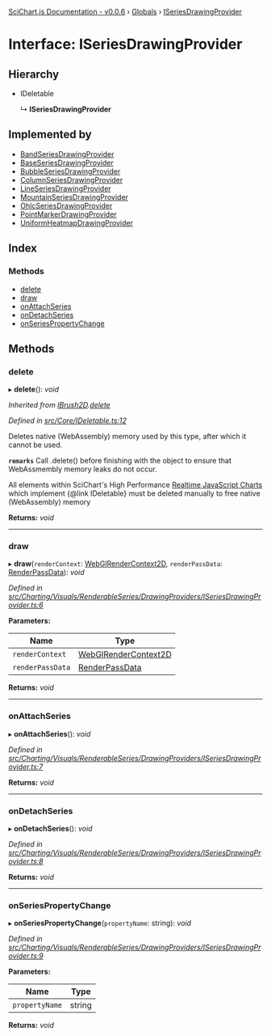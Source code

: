 [SciChart.js Documentation - v0.0.6](../README.md) › [Globals](../globals.md) › [ISeriesDrawingProvider](iseriesdrawingprovider.md)

# Interface: ISeriesDrawingProvider

## Hierarchy

* IDeletable

  ↳ **ISeriesDrawingProvider**

## Implemented by

* [BandSeriesDrawingProvider](../classes/bandseriesdrawingprovider.md)
* [BaseSeriesDrawingProvider](../classes/baseseriesdrawingprovider.md)
* [BubbleSeriesDrawingProvider](../classes/bubbleseriesdrawingprovider.md)
* [ColumnSeriesDrawingProvider](../classes/columnseriesdrawingprovider.md)
* [LineSeriesDrawingProvider](../classes/lineseriesdrawingprovider.md)
* [MountainSeriesDrawingProvider](../classes/mountainseriesdrawingprovider.md)
* [OhlcSeriesDrawingProvider](../classes/ohlcseriesdrawingprovider.md)
* [PointMarkerDrawingProvider](../classes/pointmarkerdrawingprovider.md)
* [UniformHeatmapDrawingProvider](../classes/uniformheatmapdrawingprovider.md)

## Index

### Methods

* [delete](iseriesdrawingprovider.md#delete)
* [draw](iseriesdrawingprovider.md#draw)
* [onAttachSeries](iseriesdrawingprovider.md#onattachseries)
* [onDetachSeries](iseriesdrawingprovider.md#ondetachseries)
* [onSeriesPropertyChange](iseriesdrawingprovider.md#onseriespropertychange)

## Methods

###  delete

▸ **delete**(): *void*

*Inherited from [IBrush2D](ibrush2d.md).[delete](ibrush2d.md#delete)*

*Defined in [src/Core/IDeletable.ts:12](https://github.com/ABTSoftware/SciChart.Dev/blob/272ab7fc7f/Web/src/SciChart/src/Core/IDeletable.ts#L12)*

Deletes native (WebAssembly) memory used by this type, after which it cannot be used.

**`remarks`** 
Call .delete() before finishing with the object to ensure that WebAssmembly memory leaks do
not occur.

All elements within SciChart's High Performance
[Realtime JavaScript Charts](https://www.scichart.com/javascript-chart-features) which implement
{@link IDeletable} must be deleted manually to free native (WebAssembly) memory

**Returns:** *void*

___

###  draw

▸ **draw**(`renderContext`: [WebGlRenderContext2D](../classes/webglrendercontext2d.md), `renderPassData`: [RenderPassData](../classes/renderpassdata.md)): *void*

*Defined in [src/Charting/Visuals/RenderableSeries/DrawingProviders/ISeriesDrawingProvider.ts:6](https://github.com/ABTSoftware/SciChart.Dev/blob/272ab7fc7f/Web/src/SciChart/src/Charting/Visuals/RenderableSeries/DrawingProviders/ISeriesDrawingProvider.ts#L6)*

**Parameters:**

Name | Type |
------ | ------ |
`renderContext` | [WebGlRenderContext2D](../classes/webglrendercontext2d.md) |
`renderPassData` | [RenderPassData](../classes/renderpassdata.md) |

**Returns:** *void*

___

###  onAttachSeries

▸ **onAttachSeries**(): *void*

*Defined in [src/Charting/Visuals/RenderableSeries/DrawingProviders/ISeriesDrawingProvider.ts:7](https://github.com/ABTSoftware/SciChart.Dev/blob/272ab7fc7f/Web/src/SciChart/src/Charting/Visuals/RenderableSeries/DrawingProviders/ISeriesDrawingProvider.ts#L7)*

**Returns:** *void*

___

###  onDetachSeries

▸ **onDetachSeries**(): *void*

*Defined in [src/Charting/Visuals/RenderableSeries/DrawingProviders/ISeriesDrawingProvider.ts:8](https://github.com/ABTSoftware/SciChart.Dev/blob/272ab7fc7f/Web/src/SciChart/src/Charting/Visuals/RenderableSeries/DrawingProviders/ISeriesDrawingProvider.ts#L8)*

**Returns:** *void*

___

###  onSeriesPropertyChange

▸ **onSeriesPropertyChange**(`propertyName`: string): *void*

*Defined in [src/Charting/Visuals/RenderableSeries/DrawingProviders/ISeriesDrawingProvider.ts:9](https://github.com/ABTSoftware/SciChart.Dev/blob/272ab7fc7f/Web/src/SciChart/src/Charting/Visuals/RenderableSeries/DrawingProviders/ISeriesDrawingProvider.ts#L9)*

**Parameters:**

Name | Type |
------ | ------ |
`propertyName` | string |

**Returns:** *void*

